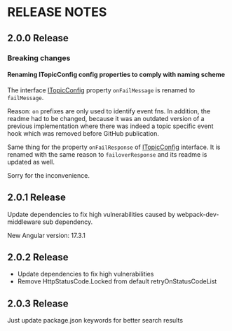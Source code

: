 # RELEASE NOTES
## 2.0.0 Release
### Breaking changes
#### Renaming ITopicConfig config properties to comply with naming scheme
The interface [ITopicConfig][topicConfig] property <code>onFailMessage</code> is renamed to <code>failMessage</code>. 

Reason: <code>on</code> prefixes are only used to identify event fns. In addition, the readme had to be changed,
because it was an outdated version of a previous implementation where there was indeed a topic specific event hook which
was removed before GitHub publication.

Same thing for the property <code>onFailResponse</code> of [ITopicConfig][topicConfig] interface.
It is renamed with the same reason to <code>failoverResponse</code> and
its readme is updated as well.

Sorry for the inconvenience.

## 2.0.1 Release
Update dependencies to fix high vulnerabilities caused by webpack-dev-middleware sub dependency.

New Angular version: 17.3.1

## 2.0.2 Release
- Update dependencies to fix high vulnerabilities 
- Remove HttpStatusCode.Locked from default retryOnStatusCodeList

## 2.0.3 Release
Just update package.json keywords for better search results

[topicConfig]: projects/resilient-http-client/src/lib/model/type/resilience.rx-operator.type.ts
